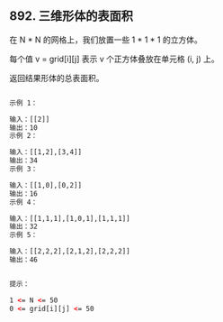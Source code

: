 ## 892. 三维形体的表面积
在 N * N 的网格上，我们放置一些 1 * 1 * 1  的立方体。

每个值 v = grid[i][j] 表示 v 个正方体叠放在单元格 (i, j) 上。

返回结果形体的总表面积。

```html

示例 1：

输入：[[2]]
输出：10
示例 2：

输入：[[1,2],[3,4]]
输出：34
示例 3：

输入：[[1,0],[0,2]]
输出：16
示例 4：

输入：[[1,1,1],[1,0,1],[1,1,1]]
输出：32
示例 5：

输入：[[2,2,2],[2,1,2],[2,2,2]]
输出：46


提示：

1 <= N <= 50
0 <= grid[i][j] <= 50
```